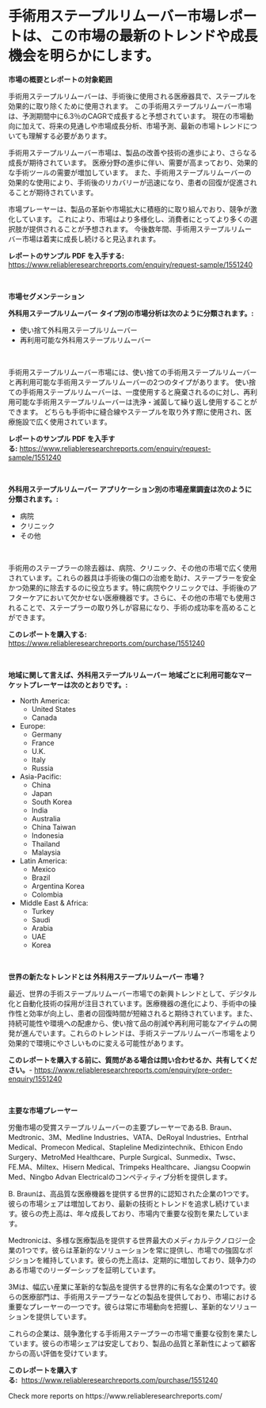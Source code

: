 <p><h1>手術用ステープルリムーバー市場レポートは、この市場の最新のトレンドや成長機会を明らかにします。</h1></p><p><strong>市場の概要とレポートの対象範囲</strong></p>
<p><p>手術用ステープルリムーバーは、手術後に使用される医療器具で、ステープルを効果的に取り除くために使用されます。 この手術用ステープルリムーバー市場は、予測期間中に6.3％のCAGRで成長すると予想されています。 現在の市場動向に加えて、将来の見通しや市場成長分析、市場予測、最新の市場トレンドについても理解する必要があります。</p><p>手術用ステープルリムーバー市場は、製品の改善や技術の進歩により、さらなる成長が期待されています。 医療分野の進歩に伴い、需要が高まっており、効果的な手術ツールの需要が増加しています。 また、手術用ステープルリムーバーの効果的な使用により、手術後のリカバリーが迅速になり、患者の回復が促進されることが期待されています。</p><p>市場プレーヤーは、製品の革新や市場拡大に積極的に取り組んでおり、競争が激化しています。 これにより、市場はより多様化し、消費者にとってより多くの選択肢が提供されることが予想されます。 今後数年間、手術用ステープルリムーバー市場は着実に成長し続けると見込まれます。</p></p>
<p><strong>レポートのサンプル PDF を入手する:</strong> <a href="https://www.reliableresearchreports.com/enquiry/request-sample/1551240">https://www.reliableresearchreports.com/enquiry/request-sample/1551240</a></p>
<p>&nbsp;</p>
<p><strong>市場セグメンテーション</strong></p>
<p><strong>外科用ステープルリムーバー タイプ別の市場分析は次のように分類されます。:</strong></p>
<p><ul><li>使い捨て外科用ステープルリムーバー</li><li>再利用可能な外科用ステープルリムーバー</li></ul></p>
<p>&nbsp;</p>
<p><p>手術用ステープルリムーバー市場には、使い捨ての手術用ステープルリムーバーと再利用可能な手術用ステープルリムーバーの2つのタイプがあります。 使い捨ての手術用ステープルリムーバーは、一度使用すると廃棄されるのに対し、再利用可能な手術用ステープルリムーバーは洗浄・滅菌して繰り返し使用することができます。 どちらも手術中に縫合線やステープルを取り外す際に使用され、医療施設で広く使用されています。</p></p>
<p><strong>レポートのサンプル PDF を入手する:</strong>&nbsp;<a href="https://www.reliableresearchreports.com/enquiry/request-sample/1551240">https://www.reliableresearchreports.com/enquiry/request-sample/1551240</a></p>
<p>&nbsp;</p>
<p><strong> 外科用ステープルリムーバー アプリケーション別の市場産業調査は次のように分類されます。:</strong></p>
<p><ul><li>病院</li><li>クリニック</li><li>その他</li></ul></p>
<p>&nbsp;</p>
<p><p>手術用のステープラーの除去器は、病院、クリニック、その他の市場で広く使用されています。これらの器具は手術後の傷口の治癒を助け、ステープラーを安全かつ効果的に除去するのに役立ちます。特に病院やクリニックでは、手術後のアフターケアにおいて欠かせない医療機器です。さらに、その他の市場でも使用されることで、ステープラーの取り外しが容易になり、手術の成功率を高めることができます。</p></p>
<p><strong>このレポートを購入する:</strong>&nbsp; <a href="https://www.reliableresearchreports.com/purchase/1551240">https://www.reliableresearchreports.com/purchase/1551240</a></p>
<p>&nbsp;</p>
<p><strong>地域に関して言えば、外科用ステープルリムーバー 地域ごとに利用可能なマーケットプレーヤーは次のとおりです。:</strong></p>
<p><ul>
    <li>
        North America:
        <ul>
            <li>United States</li>
            <li>Canada</li>
        </ul>
    </li>
    <li>
        Europe:
        <ul>
            <li>Germany</li>
            <li>France</li>
            <li>U.K.</li>
            <li>Italy</li>
            <li>Russia</li>
        </ul>
    </li>
    <li>
        Asia-Pacific:
        <ul>
            <li>China</li>
            <li>Japan</li>
            <li>South Korea</li>
            <li>India</li>
            <li>Australia</li>
            <li>China Taiwan</li>
            <li>Indonesia</li>
            <li>Thailand</li>
            <li>Malaysia</li>
        </ul>
    </li>
    <li>
        Latin America:
        <ul>
            <li>Mexico</li>
            <li>Brazil</li>
            <li>Argentina Korea</li>
            <li>Colombia</li>
        </ul>
    </li>
    <li>
        Middle East & Africa:
        <ul>
            <li>Turkey</li>
            <li>Saudi</li>
            <li>Arabia</li>
            <li>UAE</li>
            <li>Korea</li>
        </ul>
    </li>
    </ul></p>
<p>&nbsp;</p>
<p><strong>世界の新たなトレンドとは 外科用ステープルリムーバー 市場？</strong></p>
<p><p>最近、世界の手術ステープルリムーバー市場での新興トレンドとして、デジタル化と自動化技術の採用が注目されています。医療機器の進化により、手術中の操作性と効率が向上し、患者の回復時間が短縮されると期待されています。また、持続可能性や環境への配慮から、使い捨て品の削減や再利用可能なアイテムの開発が進んでいます。これらのトレンドは、手術ステープルリムーバー市場をより効果的で環境にやさしいものに変える可能性があります。</p></p>
<p><strong>このレポートを購入する前に、質問がある場合は問い合わせるか、共有してください。</strong>- <a href="https://www.reliableresearchreports.com/enquiry/pre-order-enquiry/1551240">https://www.reliableresearchreports.com/enquiry/pre-order-enquiry/1551240</a></p>
<p>&nbsp;</p>
<p><strong>主要な市場プレーヤー</strong></p>
<p><p>労働市場の受賞ステープルリムーバーの主要プレーヤーであるB. Braun、Medtronic、3M、Medline Industries、VATA、DeRoyal Industries、Entrhal Medical、Promecon Medical、Stapleline Medizintechnik、Ethicon Endo Surgery、MetroMed Healthcare、Purple Surgical、Sunmedix、Twsc、FE.MA、Miltex、Hisern Medical、Trimpeks Healthcare、Jiangsu Coopwin Med、Ningbo Advan Electricalのコンペティティブ分析を提供します。 </p><p>B. Braunは、高品質な医療機器を提供する世界的に認知された企業の1つです。彼らの市場シェアは増加しており、最新の技術とトレンドを追求し続けています。彼らの売上高は、年々成長しており、市場内で重要な役割を果たしています。</p><p>Medtronicは、多様な医療製品を提供する世界最大のメディカルテクノロジー企業の1つです。彼らは革新的なソリューションを常に提供し、市場での強固なポジションを維持しています。彼らの売上高は、定期的に増加しており、競争力のある市場でのリーダーシップを証明しています。</p><p>3Mは、幅広い産業に革新的な製品を提供する世界的に有名な企業の1つです。彼らの医療部門は、手術用ステープラーなどの製品を提供しており、市場における重要なプレーヤーの一つです。彼らは常に市場動向を把握し、革新的なソリューションを提供しています。</p><p>これらの企業は、競争激化する手術用ステープラーの市場で重要な役割を果たしています。彼らの市場シェアは安定しており、製品の品質と革新性によって顧客からの高い評価を受けています。</p></p>
<p><strong>このレポートを購入する:</strong>&nbsp;&nbsp;<a href="https://www.reliableresearchreports.com/purchase/1551240">https://www.reliableresearchreports.com/purchase/1551240</a></p>
<p>Check more reports on https://www.reliableresearchreports.com/</p>